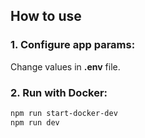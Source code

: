 ## How to use
### 1. Configure app params:
Change values in <b>.env</b> file.

### 2. Run with Docker:
``` sh
npm run start-docker-dev
npm run dev
```